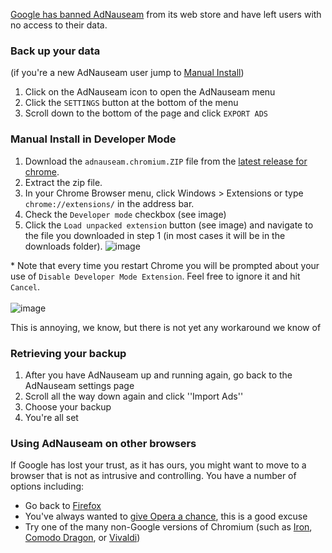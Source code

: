 [Google has banned AdNauseam](https://adnauseam.io/free-adnauseam.html) from its web store and have left users with no access to their data.

### Back up your data

(if you're a new AdNauseam user jump to [Manual Install](#manual-install-in-developer-mode))

1. Click on the AdNauseam icon to open the AdNauseam menu
2. Click the ``SETTINGS`` button at the bottom of the menu
3. Scroll down to the bottom of the page and click ``EXPORT ADS``

### Manual Install in Developer Mode

1. Download the ``adnauseam.chromium.ZIP`` file from the [latest release for chrome](https://github.com/dhowe/AdNauseam/releases/latest).
1. Extract the zip file.
1. In your Chrome Browser menu, click Windows > Extensions or type ``chrome://extensions/`` in the address bar.
1. Check the ``Developer mode`` checkbox (see image)
1. Click the ``Load unpacked extension`` button (see image) and navigate to the file you downloaded in step 1 (in most cases it will be in the downloads folder).
![image](https://cloud.githubusercontent.com/assets/27123/21674694/83a8a8ba-d337-11e6-8837-7a56f507e8d7.png)

*&nbsp;Note that every time you restart Chrome you will be prompted about your use of ``Disable Developer Mode Extension``. Feel free to ignore it and hit ``Cancel``.<br/>  
![image](https://cloud.githubusercontent.com/assets/27123/21674871/5041d6c6-d338-11e6-9112-9dcebb5553e6.png)

This is annoying, we know, but there is not yet any workaround we know of

### Retrieving your backup

1. After you have AdNauseam up and running again, go back to the AdNauseam settings page
1. Scroll all the way down again and click ''Import Ads''
1. Choose your backup
1. You're all set

### Using AdNauseam on other browsers

If Google has lost your trust, as it has ours, you might want to move to a browser that is not as intrusive and controlling. You have a number of options including:

* Go back to [Firefox](https://getfirefox.com)
* You've always wanted to [give Opera a chance](https://opera.com), this is a good excuse
* Try one of the many non-Google versions of Chromium (such as [Iron](https://www.srware.net/en/software_srware_iron.php), [Comodo Dragon](https://www.comodo.com/home/browsers-toolbars/browser.php), or [Vivaldi](http://www.vivaldi.com/))
